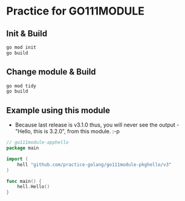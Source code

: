 # Practice for GO111MODULE

## Init & Build
```bash
go mod init
go build
```

## Change module & Build
```bash
go mod tidy
go build
```

## Example using this module
* Because last release is v3.1.0 thus, you will never see the output - "Hello, this is 3.2.0", from this module. :-p
```go
// go111module-apphello
package main

import (
    hell "github.com/practice-golang/go111module-pkghello/v3"
)

func main() {
    hell.Hello()
}
```

